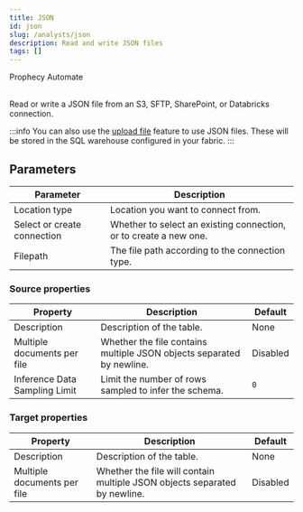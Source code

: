 ```yaml
---
title: JSON
id: json
slug: /analysts/json
description: Read and write JSON files
tags: []
---
```


<span class="badge">Prophecy Automate</span><br/><br/>

Read or write a JSON file from an S3, SFTP, SharePoint, or Databricks connection.

:::info
You can also use the [upload file](docs/analysts/development/gems/source-target/table/upload-files.md) feature to use JSON files. These will be stored in the SQL warehouse configured in your fabric.
:::

## Parameters

| Parameter                   | Description                                                       |
| --------------------------- | ----------------------------------------------------------------- |
| Location type               | Location you want to connect from.                                |
| Select or create connection | Whether to select an existing connection, or to create a new one. |
| Filepath                    | The file path according to the connection type.                   |

### Source properties

| Property                      | Description                                                           | Default  |
| ----------------------------- | --------------------------------------------------------------------- | -------- |
| Description                   | Description of the table.                                             | None     |
| Multiple documents per file   | Whether the file contains multiple JSON objects separated by newline. | Disabled |
| Inference Data Sampling Limit | Limit the number of rows sampled to infer the schema.                 | `0`      |

### Target properties

| Property                    | Description                                                               | Default  |
| --------------------------- | ------------------------------------------------------------------------- | -------- |
| Description                 | Description of the table.                                                 | None     |
| Multiple documents per file | Whether the file will contain multiple JSON objects separated by newline. | Disabled |
